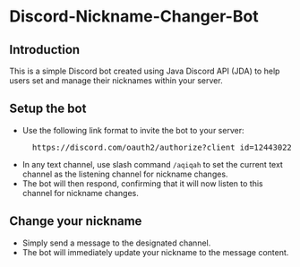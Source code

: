 # Discord-Nickname-Changer-Bot

## Introduction
This is a simple Discord bot created using Java Discord API (JDA) to help users set and manage their nicknames within your server.

## Setup the bot
* Use the following link format to invite the bot to your server:
  <pre>
    https://discord.com/oauth2/authorize?client_id=1244302292560384110
  </pre>
* In any text channel, use slash command `/aqiqah` to set the current text channel as the listening channel for nickname changes.
* The bot will then respond, confirming that it will now listen to this channel for nickname changes.

## Change your nickname
* Simply send a message to the designated channel.
* The bot will immediately update your nickname to the message content.
